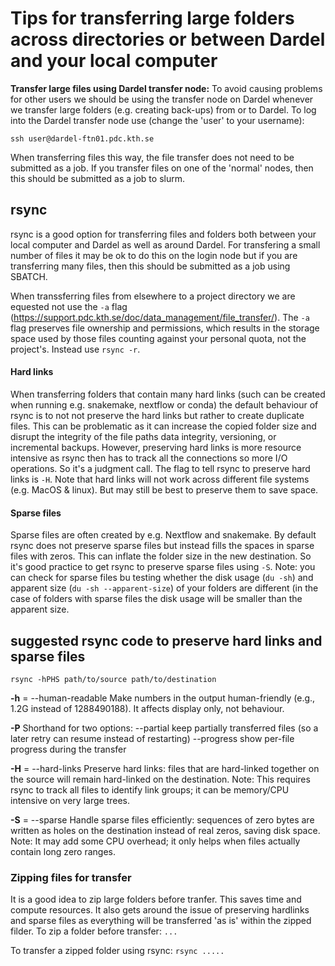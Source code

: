 # Tips for transferring large folders across directories or between Dardel and your local computer

**Transfer large files using Dardel transfer node:** To avoid causing problems for other users we should be using the transfer node on Dardel whenever we transfer large folders (e.g. creating back-ups) from or to Dardel. To log into the Dardel transfer node use (change the 'user' to your username): 

`ssh user@dardel-ftn01.pdc.kth.se`

When transferring files this way, the file transfer does not need to be submitted as a job. If you transfer files on one of the 'normal' nodes, then this should be submitted as a job to slurm.

## rsync 
rsync is a good option for transferring files and folders both between your local computer and Dardel as well as around Dardel. For transfering a small number of files it may be ok to do this on the login node but if you are transferring many files, then this should be submitted as a job using SBATCH. 

When transsferring files from elsewhere to a project directory we are equested not use the `-a` flag (https://support.pdc.kth.se/doc/data_management/file_transfer/). The `-a` flag preserves file ownership and permissions, which results in the storage space used by those files counting against your personal quota, not the project's. Instead use `rsync -r`.

#### Hard links
When transferring folders that contain many hard links (such can be created when running e.g. snakemake, nextflow or conda) the default behaviour of rsync is to not not preserve the hard links but rather to create duplicate files. This can be problematic as it can increase the copied folder size and disrupt the integrity of the file paths data integrity, versioning, or incremental backups. However, preserving hard links is more resource intensive as rsync then has to track all the connections so more I/O operations. So it's a judgment call. The flag to tell rsync to preserve hard links is `-H`. Note that hard links will not work across different file systems (e.g. MacOS & linux). But may still be best to preserve them to save space.  

#### Sparse files
Sparse files are often created by e.g. Nextflow and snakemake. By default rsync does not preserve sparse files but instead fills the spaces in sparse files with zeros. This can inflate the folder size in the new destination. So it's good practice to get rsync to preserve sparse files using `-S`. Note: you can check for sparse files bu testing whether the disk usage (`du -sh`) and apparent size (`du -sh --apparent-size`) of your folders are different (in the case of folders with sparse files the disk usage will be smaller than the apparent size.  

## suggested rsync code to preserve hard links and sparse files
`rsync -hPHS path/to/source path/to/destination`

**-h** = --human-readable
Make numbers in the output human-friendly (e.g., 1.2G instead of 1288490188). It affects display only, not behaviour.

**-P**
Shorthand for two options:
--partial keep partially transferred files (so a later retry can resume instead of restarting)
--progress show per-file progress during the transfer

**-H** = --hard-links
Preserve hard links: files that are hard-linked together on the source will remain hard-linked on the destination.
Note: This requires rsync to track all files to identify link groups; it can be memory/CPU intensive on very large trees.

**-S** = --sparse
Handle sparse files efficiently: sequences of zero bytes are written as holes on the destination instead of real zeros, saving disk space. Note: It may add some CPU overhead; it only helps when files actually contain long zero ranges.

### Zipping files for transfer
It is a good idea to zip large folders before tranfer. This saves time and compute resources. It also gets around the issue of preserving hardlinks and sparse files as everything will be transferred 'as is' within the zipped filder. To zip a folder before transfer:
`...`

To transfer a zipped folder using rsync:
`rsync .....`



